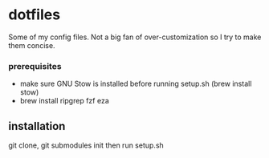 # dotfiles
Some of my config files. Not a big fan of over-customization so I try to make them concise.

### prerequisites
* make sure GNU Stow is installed before running setup.sh (brew install stow)
* brew install ripgrep fzf eza

## installation
git clone, git submodules init 
then run setup.sh

